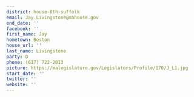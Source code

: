 ```yaml
---
district: house-8th-suffolk
email: Jay.Livingstone@mahouse.gov
end_date: ''
facebook: ''
first_name: Jay
hometown: Boston
house_url: ''
last_name: Livingstone
party: D
phone: (617) 722-2013
picture: https://malegislature.gov/Legislators/Profile/170/J_L1.jpg
start_date: ''
twitter: ''
website: ''
---
```

